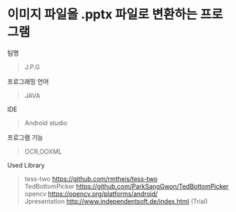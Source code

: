 이미지 파일을 .pptx 파일로 변환하는 프로그램
================================
팀명
>J.P.G

프로그래밍 언어
>JAVA

IDE
>Android studio

프로그램 기능
>OCR,OOXML

Used Library
>tess-two	https://github.com/rmtheis/tess-two  
>TedBottomPicker https://github.com/ParkSangGwon/TedBottomPicker  
>opencv https://opencv.org/platforms/android/  
>Jpresentation  http://www.independentsoft.de/index.html (Trial)
